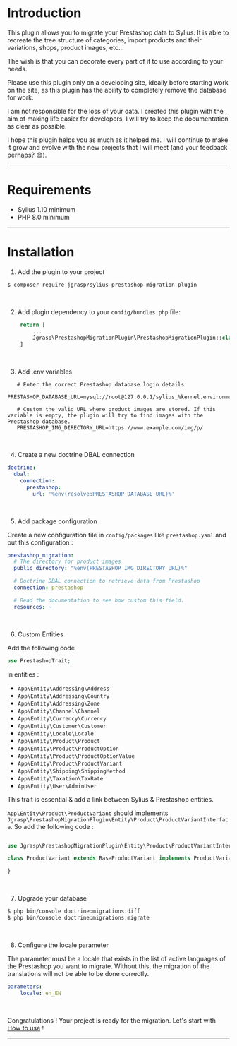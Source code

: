 # Introduction

This plugin allows you to migrate your Prestashop data to Sylius. It is able to recreate the tree structure of
categories, import products and their variations, shops, product images, etc...

The wish is that you can decorate every part of it to use according to your needs.

Please use this plugin only on a developing site, ideally before starting work on the site, as this plugin has the
ability to completely remove the database for work.

I am not responsible for the loss of your data. I created this plugin with the aim of making life easier for developers,
I will try to keep the documentation as clear as possible.

I hope this plugin helps you as much as it helped me. I will continue to make it grow and evolve with the new projects
that I will meet (and your feedback perhaps? :blush:).

***

# Requirements

- Sylius 1.10 minimum
- PHP 8.0 minimum

***

# Installation

1. Add the plugin to your project

```bash 
$ composer require jgrasp/sylius-prestashop-migration-plugin
```

<br>

2. Add plugin dependency to your ```config/bundles.php``` file:

```php
    return [
        ...
        Jgrasp\PrestashopMigrationPlugin\PrestashopMigrationPlugin::class => ['all' => true], 
    ]
```

<br>

3. Add .env variables

```dotenv
   # Enter the correct Prestashop database login details.
   PRESTASHOP_DATABASE_URL=mysql://root@127.0.0.1/sylius_%kernel.environment%
   
   # Custom the valid URL where product images are stored. If this variable is empty, the plugin will try to find images with the Prestashop database. 
   PRESTASHOP_IMG_DIRECTORY_URL=https://www.example.com/img/p/ 
```

<br>

4. Create a new doctrine DBAL connection

```yaml
doctrine:
  dbal:
    connection:
      prestashop:
        url: '%env(resolve:PRESTASHOP_DATABASE_URL)%'
```

<br>

5. Add package configuration

Create a new configuration file in ```config/packages``` like ```prestashop.yaml``` and put this configuration :

```yaml
prestashop_migration:
  # The directory for product images
  public_directory: "%env(PRESTASHOP_IMG_DIRECTORY_URL)%"

  # Doctrine DBAL connection to retrieve data from Prestashop  
  connection: prestashop

  # Read the documentation to see how custom this field. 
  resources: ~
```
<br>

6. Custom Entities

Add the following code

```php
use PrestashopTrait;
```

in entities : 

- ```App\Entity\Addressing\Address```
- ```App\Entity\Addressing\Country```
- ```App\Entity\Addressing\Zone```
- ```App\Entity\Channel\Channel```
- ```App\Entity\Currency\Currency```
- ```App\Entity\Customer\Customer```
- ```App\Entity\Locale\Locale```
- ```App\Entity\Product\Product```
- ```App\Entity\Product\ProductOption```
- ```App\Entity\Product\ProductOptionValue```
- ```App\Entity\Product\ProductVariant```
- ```App\Entity\Shipping\ShippingMethod```
- ```App\Entity\Taxation\TaxRate```
- ```App\Entity\User\AdminUser```

This trait is essential & add a link between Sylius & Prestashop entities.

```App\Entity\Product\ProductVariant``` should implements ```Jgrasp\PrestashopMigrationPlugin\Entity\Product\ProductVariantInterface```. So add the following code :

```php

use Jgrasp\PrestashopMigrationPlugin\Entity\Product\ProductVariantInterface;

class ProductVariant extends BaseProductVariant implements ProductVariantInterface{

}
```

<br>

7. Upgrade your database

```bash
$ php bin/console doctrine:migrations:diff
$ php bin/console doctrine:migrations:migrate
```

<br>

8. Configure the locale parameter

The parameter must be a locale that exists in the list of active languages of the Prestashop you want to migrate. Without this, the migration of the translations will not be able to be done correctly.
```yaml
parameters:
    locale: en_EN
```

<br>

Congratulations ! Your project is ready for the migration. Let's start with [How to use](doc/how_to_use.md) !

***


